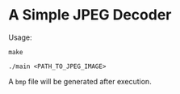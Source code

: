 # A Simple JPEG Decoder
Usage: 
```
make
```
```
./main <PATH_TO_JPEG_IMAGE>
```
A `bmp` file will be generated after execution.